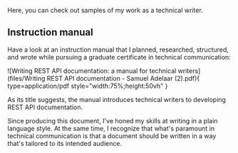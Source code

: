 Here, you can check out samples of my work as a technical writer.

##  Instruction manual

Have a look at an instruction manual that I planned, researched, structured, and wrote while pursuing a graduate certificate in technical communication:

![Writing REST API documentation: a manual for technical writers](files/Writing REST API documentation - Samuel Adelaar (2).pdf){ type=application/pdf style="width:75%;height:50vh" }

As its title suggests, the manual introduces technical writers to developing REST API documentation.

Since producing this document, I've honed my skills at writing in a plain language style. At the same time, I recognize that what's paramount in technical communication is that a document should be written in a way that's tailored to its intended audience.